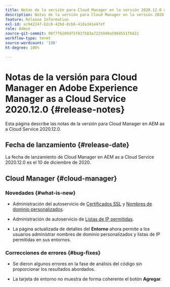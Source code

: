 ```yaml
---
title: Notas de la versión para Cloud Manager en la versión 2020.12.0 de AEM as a Cloud Service
description: Notas de la versión para Cloud Manager en la versión 2020.12.0 de AEM as a Cloud Service
feature: Release Information
exl-id: ac942247-b2c8-42bd-8cb8-410a341e47ef
role: Admin
source-git-commit: 90f7f6209df5f837583a7225940a5984551f6622
workflow-type: tm+mt
source-wordcount: '138'
ht-degree: 100%

---
```


# Notas de la versión para Cloud Manager en Adobe Experience Manager as a Cloud Service 2020.12.0 {#release-notes}

Esta página describe las notas de la versión para Cloud Manager en AEM as a Cloud Service 2020.12.0.

## Fecha de lanzamiento {#release-date}

La fecha de lanzamiento de Cloud Manager en AEM as a Cloud Service 2020.12.0 es el 10 de diciembre de 2020.

## Cloud Manager {#cloud-manager}

### Novedades {#what-is-new}

* Administración del autoservicio de [Certificados SSL](/help/implementing/cloud-manager/managing-ssl-certifications/introduction.md) y [Nombres de dominio personalizados](/help/implementing/cloud-manager/custom-domain-names/introduction.md).

* Administración de autoservicio de [Listas de IP permitidas](/help/implementing/cloud-manager/ip-allow-lists/introduction.md).

* La página actualizada de detalles del **Entorno** ahora permite a los usuarios administrar nombres de dominio personalizados y listas de IP permitidas en sus entornos.


### Correcciones de errores  {#bug-fixes}

* Se dieron algunos errores en la fase de análisis del código sin proporcionar los resultados abordados.

* La tarjeta de entorno no muestra de forma coherente el botón **Agregar**.
